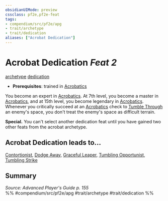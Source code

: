 ```yaml
---
obsidianUIMode: preview
cssclass: pf2e,pf2e-feat
tags:
- compendium/src/pf2e/apg
- trait/archetype
- trait/dedication
aliases: ["Acrobat Dedication"]
---
```

# Acrobat Dedication  *Feat 2*  
[archetype](../../rules/traits/archetype.md)  [dedication](../../rules/traits/dedication.md)  

- **Prerequisites**: trained in [Acrobatics](../skills.md#Acrobatics)

You become an expert in [Acrobatics](../skills.md#Acrobatics). At 7th level, you become a master in [Acrobatics](../skills.md#Acrobatics), and at 15th level, you become legendary in [Acrobatics](../skills.md#Acrobatics). Whenever you critically succeed at an [Acrobatics](../skills.md#Acrobatics) check to [Tumble Through](../../rules/actions/tumble-through.md) an enemy's space, you don't treat the enemy's space as difficult terrain.

**Special.** You can't select another dedication feat until you have gained two other feats from the acrobat archetype.

## Acrobat Dedication leads to...

[Contortionist](contortionist-apg.md), [Dodge Away](dodge-away-apg.md), [Graceful Leaper](graceful-leaper-apg.md), [Tumbling Opportunist](tumbling-opportunist-apg.md), [Tumbling Strike](tumbling-strike-apg.md)

## Summary

*Source: Advanced Player's Guide p. 155*  
%% #compendium/src/pf2e/apg #trait/archetype #trait/dedication %%